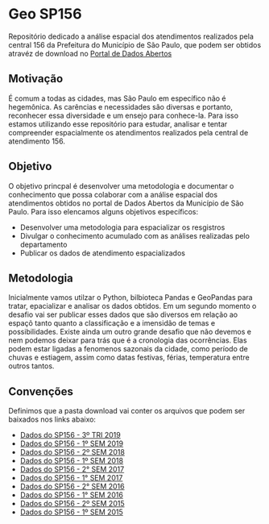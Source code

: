 # Geo SP156

Repositório dedicado a análise espacial dos atendimentos realizados pela central 156 da Prefeitura do Município de São Paulo, que podem ser obtidos atravéz de download no [Portal de Dados Abertos](http://dados.prefeitura.sp.gov.br/pt_PT/dataset/dados-do-sp156)

## Motivação

É comum a todas as cidades, mas São Paulo em específico não é hegemônica. As carências e necessidades são diversas e portanto, reconhecer essa diversidade e um ensejo para conhece-la. Para isso estamos utilizando esse repositório para estudar, analisar e tentar compreender espacialmente os atendimentos realizados pela central de atendimento 156.

## Objetivo

O objetivo princpal é desenvolver uma metodologia e documentar o conhecimento que possa colaborar com a análise espacial dos atendimentos obtidos no portal de Dados Abertos da Município de São Paulo. Para isso elencamos alguns objetivos específicos:

* Desenvolver uma metodologia para espacializar os resgistros
* Divulgar o conhecimento acumulado com as análises realizadas pelo departamento
* Publicar os dados de atendimento espacializados

## Metodologia

Inicialmente vamos utilzar o Python, bilbioteca Pandas e GeoPandas para tratar, epacializar e analisar os dados obtidos. Em um segundo momento o desafio vai ser publicar esses dados que são diversos em relação ao espaçõ tanto quanto a classificação e a imensidão de temas e possibilidades.
Existe ainda um outro grande desafio que não devemos e nem podemos deixar para trás que é a cronologia das ocorrências. Elas podem estar ligadas a fenomenos sazonais da cidade, como período de chuvas e estiagem, assim como datas festivas, férias, temperatura entre outros tantos.

## Convenções 

Definimos que a pasta download vai conter os arquivos que podem ser baixados nos links abaixo:

* [Dados do SP156 - 3º TRI 2019](http://dados.prefeitura.sp.gov.br/pt_PT/dataset/0aecfa2b-aa3a-40d4-8183-0d4351b7fd0a/resource/8e9bd81b-5219-471b-9539-20ab39d9329f/download/dados-do-sp156---3o-tri-2019.csv)
* [Dados do SP156 - 1º SEM 2019](http://dados.prefeitura.sp.gov.br/pt_PT/dataset/0aecfa2b-aa3a-40d4-8183-0d4351b7fd0a/resource/3cd96a69-16a3-4609-8685-26d967398bc7/download/dados-do-sp156---1o-sem-2019.csv)
* [Dados do SP156 - 2º SEM 2018](http://dados.prefeitura.sp.gov.br/pt_PT/dataset/0aecfa2b-aa3a-40d4-8183-0d4351b7fd0a/resource/6264fae0-d435-4bf3-9a80-d8084f9f689d/download/dados-do-sp156---2o-sem-2018.csv)
* [Dados do SP156 - 1º SEM 2018](http://dados.prefeitura.sp.gov.br/pt_PT/dataset/0aecfa2b-aa3a-40d4-8183-0d4351b7fd0a/resource/d26b6f21-29e2-49dc-a9a3-13941661f2ae/download/dados-do-sp156---1o-sem-2018.csv)
* [Dados do SP156 - 2° SEM 2017](http://dados.prefeitura.sp.gov.br/pt_PT/dataset/0aecfa2b-aa3a-40d4-8183-0d4351b7fd0a/resource/c439343b-6e2e-4cc5-84fe-aba0e54688a1/download/dados-do-sp156---2o-sem-2017.csv)
* [Dados do SP156 - 1° SEM 2017](http://dados.prefeitura.sp.gov.br/pt_PT/dataset/0aecfa2b-aa3a-40d4-8183-0d4351b7fd0a/resource/542c3405-5a2d-4e76-b318-92ab4869d453/download/dados-do-sp156---1o-sem-2017.csv)
* [Dados do SP156 - 2° SEM 2016](http://dados.prefeitura.sp.gov.br/pt_PT/dataset/0aecfa2b-aa3a-40d4-8183-0d4351b7fd0a/resource/c3ef2030-77ec-4eed-945b-297fd52459d1/download/dados-do-sp156---2o-sem-2016.csv)
* [Dados do SP156 - 1° SEM 2016](http://dados.prefeitura.sp.gov.br/pt_PT/dataset/0aecfa2b-aa3a-40d4-8183-0d4351b7fd0a/resource/3a5ff4b6-d6b3-458c-a050-04af05a171ee/download/dados-do-sp156---1o-sem-2016.csv)
* [Dados do SP156 - 2º SEM 2015](http://dados.prefeitura.sp.gov.br/pt_PT/dataset/0aecfa2b-aa3a-40d4-8183-0d4351b7fd0a/resource/c3394c98-d5f1-4202-85a1-af174d86a38a/download/dados-do-sp156---2o-sem-2015.csv)
* [Dados do SP156 - 1º SEM 2015](http://dados.prefeitura.sp.gov.br/pt_PT/dataset/0aecfa2b-aa3a-40d4-8183-0d4351b7fd0a/resource/de1e9b0a-e185-4e0f-9d95-d25d1bebbd36/download/dados-do-sp156---1o-sem-2015.csv)
